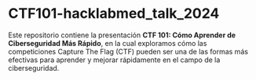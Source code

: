 # CTF101-hacklabmed_talk_2024
Este repositorio contiene la presentación **CTF 101: Cómo Aprender de Ciberseguridad Más Rápido**, en la cual exploramos cómo las competiciones Capture The Flag (CTF) pueden ser una de las formas más efectivas para aprender y mejorar rápidamente en el campo de la ciberseguridad.
